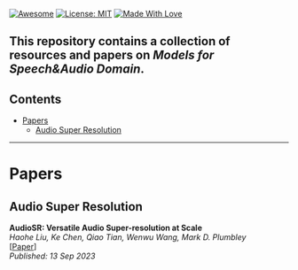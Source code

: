 [![Awesome](https://cdn.rawgit.com/sindresorhus/awesome/d7305f38d29fed78fa85652e3a63e154dd8e8829/media/badge.svg)](https://github.com/constant-entropy/awesome_audio) 
[![License: MIT](https://img.shields.io/badge/License-MIT-green.svg)](https://opensource.org/licenses/MIT)
[![Made With Love](https://img.shields.io/badge/Made%20With-Love-red.svg)](https://github.com/chetanraj/awesome-github-badges)

This repository contains a collection of resources and papers on ***Models for Speech&Audio Domain***.
---

## Contents  
- [Papers](#papers)  
  - [Audio Super Resolution](#audio-super-resolution)  

---

# Papers  

## Audio Super Resolution  

**AudioSR: Versatile Audio Super-resolution at Scale**  
*Haohe Liu, Ke Chen, Qiao Tian, Wenwu Wang, Mark D. Plumbley*  
[[Paper](https://arxiv.org/abs/2309.07314)]  
*Published: 13 Sep 2023*  
